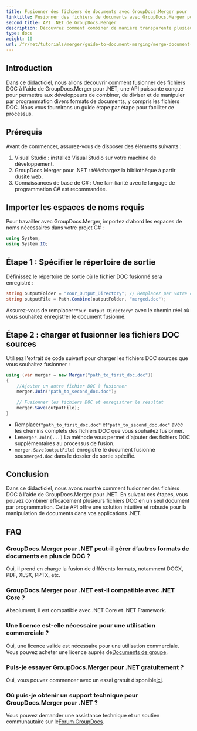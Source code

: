```yaml
---
title: Fusionner des fichiers de documents avec GroupDocs.Merger pour .NET
linktitle: Fusionner des fichiers de documents avec GroupDocs.Merger pour .NET
second_title: API .NET de GroupDocs.Merger
description: Découvrez comment combiner de manière transparente plusieurs fichiers DOC en un seul document à l'aide de GroupDocs.Merger pour .NET. Ce didacticiel complet propose une approche claire, étape par étape, couvrant les conditions préalables, les extraits de code et les FAQ.
type: docs
weight: 10
url: /fr/net/tutorials/merger/guide-to-document-merging/merge-document-files/
---
```

## Introduction

Dans ce didacticiel, nous allons découvrir comment fusionner des fichiers DOC à l'aide de GroupDocs.Merger pour .NET, une API puissante conçue pour permettre aux développeurs de combiner, de diviser et de manipuler par programmation divers formats de documents, y compris les fichiers DOC. Nous vous fournirons un guide étape par étape pour faciliter ce processus.

## Prérequis

Avant de commencer, assurez-vous de disposer des éléments suivants :

1. Visual Studio : installez Visual Studio sur votre machine de développement.
2.  GroupDocs.Merger pour .NET : téléchargez la bibliothèque à partir du[site web](https://releases.groupdocs.com/merger/net/).
3. Connaissances de base de C# : Une familiarité avec le langage de programmation C# est recommandée.

## Importer les espaces de noms requis

Pour travailler avec GroupDocs.Merger, importez d’abord les espaces de noms nécessaires dans votre projet C# :

```csharp
using System;
using System.IO;
```

## Étape 1 : Spécifier le répertoire de sortie

Définissez le répertoire de sortie où le fichier DOC fusionné sera enregistré :

```csharp
string outputFolder = "Your_Output_Directory"; // Remplacez par votre chemin
string outputFile = Path.Combine(outputFolder, "merged.doc");
```

 Assurez-vous de remplacer`"Your_Output_Directory"` avec le chemin réel où vous souhaitez enregistrer le document fusionné.

## Étape 2 : charger et fusionner les fichiers DOC sources

Utilisez l'extrait de code suivant pour charger les fichiers DOC sources que vous souhaitez fusionner :

```csharp
using (var merger = new Merger("path_to_first_doc.doc"))
{
    //Ajouter un autre fichier DOC à fusionner
    merger.Join("path_to_second_doc.doc");

    // Fusionner les fichiers DOC et enregistrer le résultat
    merger.Save(outputFile);
}
```


-  Remplacer`"path_to_first_doc.doc"` et`"path_to_second_doc.doc"` avec les chemins complets des fichiers DOC que vous souhaitez fusionner.
-  Le`merger.Join(...)` La méthode vous permet d'ajouter des fichiers DOC supplémentaires au processus de fusion.
- `merger.Save(outputFile)` enregistre le document fusionné sous`merged.doc` dans le dossier de sortie spécifié.

## Conclusion

Dans ce didacticiel, nous avons montré comment fusionner des fichiers DOC à l'aide de GroupDocs.Merger pour .NET. En suivant ces étapes, vous pouvez combiner efficacement plusieurs fichiers DOC en un seul document par programmation. Cette API offre une solution intuitive et robuste pour la manipulation de documents dans vos applications .NET.

## FAQ

### GroupDocs.Merger pour .NET peut-il gérer d’autres formats de documents en plus de DOC ?

Oui, il prend en charge la fusion de différents formats, notamment DOCX, PDF, XLSX, PPTX, etc.

### GroupDocs.Merger pour .NET est-il compatible avec .NET Core ?

Absolument, il est compatible avec .NET Core et .NET Framework.

### Une licence est-elle nécessaire pour une utilisation commerciale ?

Oui, une licence valide est nécessaire pour une utilisation commerciale. Vous pouvez acheter une licence auprès de[Documents de groupe](https://purchase.groupdocs.com/buy).

### Puis-je essayer GroupDocs.Merger pour .NET gratuitement ?

 Oui, vous pouvez commencer avec un essai gratuit disponible[ici](https://releases.groupdocs.com/).

### Où puis-je obtenir un support technique pour GroupDocs.Merger pour .NET ?

 Vous pouvez demander une assistance technique et un soutien communautaire sur le[Forum GroupDocs](https://forum.groupdocs.com/c/merger/32).